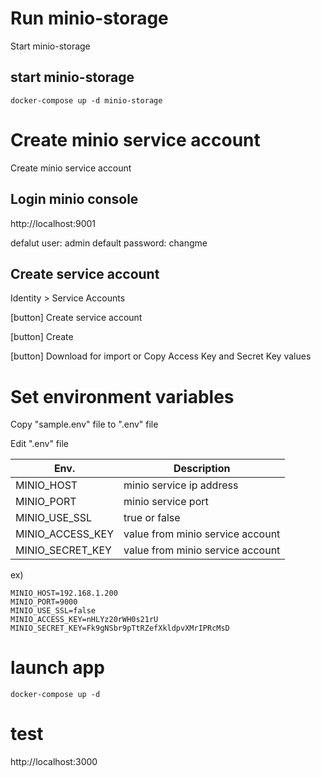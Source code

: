 # Run minio-storage

Start minio-storage

## start minio-storage

```
docker-compose up -d minio-storage
```


# Create minio service account

Create minio service account

## Login minio console

http://localhost:9001

defalut user: admin
default password: changme

## Create service account

Identity > Service Accounts

[button] Create service account

[button] Create

[button] Download for import or Copy Access Key and Secret Key values


# Set environment variables

Copy "sample.env" file to ".env" file

Edit ".env" file

| Env. | Description |
| --- | --- |
| MINIO_HOST | minio service ip address |
| MINIO_PORT | minio service port |
| MINIO_USE_SSL | true or false |
| MINIO_ACCESS_KEY | value from minio service account |
| MINIO_SECRET_KEY | value from minio service account |

ex)
```
MINIO_HOST=192.168.1.200
MINIO_PORT=9000
MINIO_USE_SSL=false
MINIO_ACCESS_KEY=nHLYz20rWH0s21rU
MINIO_SECRET_KEY=Fk9gNSbr9pTtRZefXkldpvXMrIPRcMsD
```

# launch app

```
docker-compose up -d
```

# test

http://localhost:3000